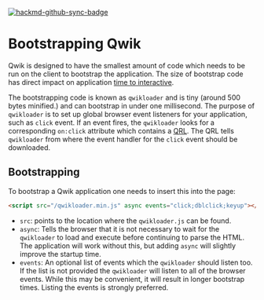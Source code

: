 [![hackmd-github-sync-badge](https://hackmd.io/gSlQBtwzTkO6hWgw93wSmg/badge)](https://hackmd.io/gSlQBtwzTkO6hWgw93wSmg)

# Bootstrapping Qwik

Qwik is designed to have the smallest amount of code which needs to be run on the client to bootstrap the application. The size of bootstrap code has direct impact on application [time to interactive](https://web.dev/interactive/).

The bootstrapping code is known as `qwikloader` and is tiny (around 500 bytes minified.) and can bootstrap in under one millisecond. The purpose of `qwikloader` is to set up global browser event listeners for your application, such as `click` event. If an event fires, the `qwikloader` looks for a corresponding `on:click` attribute which contains a [QRL](./QRL.md). The QRL tells `qwikloader` from where the event handler for the `click` event should be downloaded.

## Bootstrapping

To bootstrap a Qwik application one needs to insert this into the page:

```html
<script src="/qwikloader.min.js" async events="click;dblclick;keyup"></script>
```

- `src`: points to the location where the `qwikloader.js` can be found.
- `async`: Tells the browser that it is not necessary to wait for the `qwikloader` to load and execute before continuing to parse the HTML. The application will work without this, but adding `async` will slightly improve the startup time.
- `events`: An optional list of events which the `qwikloader` should listen too. If the list is not provided the `qwikloader` will listen to all of the browser events. While this may be convenient, it will result in longer bootstrap times. Listing the events is strongly preferred.
